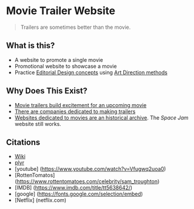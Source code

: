 # Movie Trailer Website

> Trailers are sometimes better than the movie.

## What is this? 
* A website to promote a single movie
* Promotional website to showcase a movie
* Practice [Editorial Design concepts](https://taiarts.com/en/blog/what-is-editorial-design/) using [Art Direction methods](https://alistapart.com/article/art-direction-and-design/)

## Why Does This Exist?
* [Movie trailers build excitement for an upcoming movie](https://www.npr.org/2023/04/10/1166992845/best-movie-trailers)
* [There are companies dedicated to making trailers](https://www.theringer.com/movies/2018/7/23/17601024/movie-trailer-editors-marvel-pixar-how-made)
* [Websites dedicated to movies are an historical archive](https://www.spacejam.com/1996/jam.html). The _Space Jam_ website still works.

## Citations
* [Wiki](https://en.wikipedia.org/wiki/The_Ritual_(2017_film))
* [plyr](https://github.com/sampotts/plyr)
* [youtube] (https://www.youtube.com/watch?v=Vfugwq2uoa0)
* [RottenTomatos] (https://www.rottentomatoes.com/celebrity/sam_troughton)
* [IMDB] (https://www.imdb.com/title/tt5638642/)
* [google] (https://fonts.google.com/selection/embed)
* [Netflix] (netflix.com)

